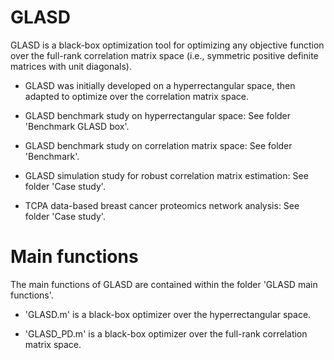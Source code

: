 # GLASD

GLASD is a black-box optimization tool for optimizing any objective function over the full-rank correlation matrix space (i.e., symmetric positive definite matrices with unit diagonals).

- GLASD was initially developed on a hyperrectangular space, then adapted to optimize over the correlation matrix space.

- GLASD benchmark study on hyperrectangular space: See folder 'Benchmark GLASD box'.

- GLASD benchmark study on correlation matrix space: See folder 'Benchmark'.

- GLASD simulation study for robust correlation matrix estimation: See folder 'Case study'.

- TCPA data-based breast cancer proteomics network analysis: See folder 'Case study'.

# Main functions

The main functions of GLASD are contained within the folder 'GLASD main functions'.

- 'GLASD.m' is a black-box optimizer over the hyperrectangular space.

- 'GLASD_PD.m' is a black-box optimizer over the full-rank correlation matrix space.





